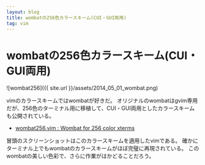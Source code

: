 ```yaml
---
layout: blog
title: wombatの256色カラースキーム(CUI・GUI両用)
tag: vim
---
```


# wombatの256色カラースキーム(CUI・GUI両用)

![wombat256]({{ site.url }}/assets/2014_05_01_wombat.png)

vimのカラースキームではwombatが好きだ。
オリジナルのwombatはgvim専用だが、256色のターミナル用に移植して、CUI・GUI両用としたカラースキームも公開されている。

- [wombat256.vim : Wombat for 256 color xterms ](http://www.vim.org/scripts/script.php?script_id=2465)

冒頭のスクリーンショットはこのカラースキームを適用したvimである。
確かにターミナル上でもwombatのカラースキームがほぼ完璧に再現されている。
このwombatの美しい色彩で、さらに作業がはかどることだろう。
